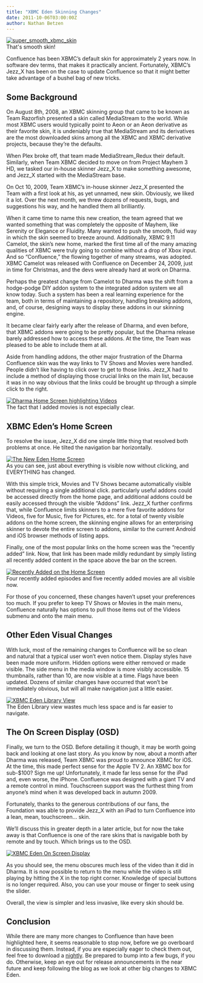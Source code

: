 ```yaml
---
title: "XBMC Eden Skinning Changes"
date: 2011-10-06T03:00:00Z
author: Nathan Betzen
---
```


[![super_smooth_xbmc_skin](/images/blog/super_smooth_xbmc_skin.webp "super_smooth_xbmc_skin")](/images/blog/super_smooth_xbmc_skin.webp)  
 That's smooth skin!

Confluence has been XBMC’s default skin for approximately 2 years now. In software dev terms, that makes it practically ancient. Fortunately, XBMC’s Jezz_X has been on the case to update Confluence so that it might better take advantage of a bushel bag of new tricks.

## Some Background

On August 8th, 2008, an XBMC skinning group that came to be known as Team Razorfish presented a skin called MediaStream to the world. While most XBMC users would typically point to Aeon or an Aeon derivative as their favorite skin, it is undeniably true that MediaStream and its derivatives are the most downloaded skins among all the XBMC and XBMC derivative projects, because they’re the defaults.

When Plex broke off, that team made MediaStream_Redux their default. Similarly, when Team XBMC decided to move on from Project Mayhem 3 HD, we tasked our in-house skinner Jezz_X to make something awesome, and Jezz_X started with the MediaStream base.

On Oct 10, 2009, Team XBMC’s in-house skinner Jezz_X presented the Team with a first look at his, as yet unnamed, new skin. Obviously, we liked it a lot. Over the next month, we threw dozens of requests, bugs, and suggestions his way, and he handled them all brilliantly.

When it came time to name this new creation, the team agreed that we wanted something that was completely the opposite of Mayhem, like Serenity or Elegance or Fluidity. Many wanted to push the smooth, fluid way in which the skin seemed to breeze around. Additionally, XBMC 9.11 Camelot, the skin’s new home, marked the first time all of the many amazing qualities of XBMC were truly going to combine without a drop of Xbox input. And so “Confluence,” the flowing together of many streams, was adopted. XBMC Camelot was released with Confluence on December 24, 2009, just in time for Christmas, and the devs were already hard at work on Dharma.

Perhaps the greatest change from Camelot to Dharma was the shift from a hodge-podge DIY addon system to the integrated addon system we all know today. Such a system has been a real learning experience for the team, both in terms of maintaining a repository, handling breaking addons, and, of course, designing ways to display these addons in our skinning engine.

It became clear fairly early after the release of Dharma, and even before, that XBMC addons were going to be pretty popular, but the Dharma release barely addressed how to access these addons. At the time, the Team was pleased to be able to include them at all.

Aside from handling addons, the other major frustration of the Dharma Confluence skin was the way links to TV Shows and Movies were handled. People didn’t like having to click over to get to those links. Jezz_X had to include a method of displaying those crucial links on the main list, because it was in no way obvious that the links could be brought up through a simple click to the right.

[![Dharma Home Screen highlighting Videos](/images/blog/confluencevideodharma.webp "Dharma Home Screen highlighting Videos")](/images/blog/confluencevideodharma.webp)  
 The fact that I added movies is not especially clear.

## XBMC Eden’s Home Screen

To resolve the issue, Jezz_X did one simple little thing that resolved both problems at once. He tilted the navigation bar horizontally.

[![The New Eden Home Screen](/images/blog/XBMCEden.webp "The New Eden Home Screen")](/images/blog/XBMCEden.webp)  
 As you can see, just about everything is visible now without clicking, and EVERYTHING has changed.

With this simple trick, Movies and TV Shows became automatically visible without requiring a single additional click. particularly useful addons could be accessed directly from the home page, and additional addons could be easily accessed through the visible “Addons” link. Jezz_X further confirms that, while Confluence limits skinners to a mere five favorite addons for Videos, five for Music, five for Pictures, etc. for a total of twenty visible addons on the home screen, the skinning engine allows for an enterprising skinner to devote the entire screen to addons, similar to the current Android and iOS browser methods of listing apps.

Finally, one of the most popular links on the home screen was the “recently added” link. Now, that link has been made mildly redundant by simply listing all recently added content in the space above the bar on the screen.

[![Recently Added on the Home Screen](/images/blog/recentadditions.webp "Recently Added on the Home Screen")](/images/blog/recentadditions.webp)  
 Four recently added episodes and five recently added movies are all visible now.

For those of you concerned, these changes haven’t upset your preferences too much. If you prefer to keep TV Shows or Movies in the main menu, Confluence naturally has options to pull those items out of the Videos submenu and onto the main menu.

## Other Eden Visual Changes

With luck, most of the remaining changes to Confluence will be so clean and natural that a typical user won’t even notice them. Display styles have been made more uniform. Hidden options were either removed or made visible. The side menu in the media window is more visibly accessible. 15 thumbnails, rather than 10, are now visible at a time. Flags have been updated. Dozens of similar changes have occurred that won’t be immediately obvious, but will all make navigation just a little easier.

[![XBMC Eden Library View](/images/blog/libraryview.webp "XBMC Eden Library View")](/images/blog/libraryview.webp)  
 The Eden Library view wastes much less space and is far easier to navigate.

## The On Screen Display (OSD)

Finally, we turn to the OSD. Before detailing it though, it may be worth going back and looking at one last story. As you know by now, about a month after Dharma was released, Team XBMC was proud to announce XBMC for iOS. At the time, this made perfect sense for the Apple TV 2. An XBMC box for sub-$100? Sign me up! Unfortunately, it made far less sense for the iPad and, even worse, the iPhone. Confluence was designed with a giant TV and a remote control in mind. Touchscreen support was the furthest thing from anyone’s mind when it was developed back in autumn 2009.

Fortunately, thanks to the generous contributions of our fans, the Foundation was able to provide Jezz_X with an iPad to turn Confluence into a lean, mean, touchscreen… skin.

We’ll discuss this in greater depth in a later article, but for now the take away is that Confluence is one of the rare skins that is navigable both by remote and by touch. Which brings us to the OSD.

[![XBMC Eden On Screen Display](/images/blog/OSD.webp "XBMC Eden On Screen Display")](/images/blog/OSD.webp)

As you should see, the menu obscures much less of the video than it did in Dharma. It is now possible to return to the menu while the video is still playing by hitting the X in the top right corner. Knowledge of special buttons is no longer required. Also, you can use your mouse or finger to seek using the slider.

Overall, the view is simpler and less invasive, like every skin should be.

## Conclusion

While there are many more changes to Confluence than have been highlighted here, it seems reasonable to stop now, before we go overboard in discussing them. Instead, if you are especially eager to check them out, feel free to download a [nightly](http://mirrors.xbmc.org/nightlies/ "XBMC Nightly Builds"). Be prepared to bump into a few bugs, if you do. Otherwise, keep an eye out for release announcements in the near future and keep following the blog as we look at other big changes to XBMC Eden.
